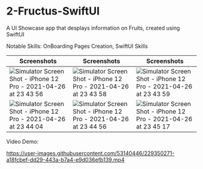 # 2-Fructus-SwiftUI
A UI Showcase app that desplays information on Fruits, created using SwiftUI

Notable Skills: OnBoarding Pages Creation, SwiftUI Skills

| Screenshots | Screenshots | Screenshots |
| ----------- | ----------- | ----------- |
| ![Simulator Screen Shot - iPhone 12 Pro - 2021-04-26 at 23 43 56](https://user-images.githubusercontent.com/53140446/229350395-e6062e55-f8a0-420a-85bb-1d58a81640d7.png) | ![Simulator Screen Shot - iPhone 12 Pro - 2021-04-26 at 23 43 58](https://user-images.githubusercontent.com/53140446/229350398-902555fa-a257-4f19-8e10-5bb9361dfefc.png) | ![Simulator Screen Shot - iPhone 12 Pro - 2021-04-26 at 23 43 59](https://user-images.githubusercontent.com/53140446/229350404-e966e264-bb41-4c51-8122-5c94cb054b0a.png) |
| ![Simulator Screen Shot - iPhone 12 Pro - 2021-04-26 at 23 44 04](https://user-images.githubusercontent.com/53140446/229350442-36bf4eed-bb6b-434b-85ad-73a44e30a187.png) | ![Simulator Screen Shot - iPhone 12 Pro - 2021-04-26 at 23 44 56](https://user-images.githubusercontent.com/53140446/229350447-873e2b31-3b84-4016-bffe-64e0f7ddaab2.png) | ![Simulator Screen Shot - iPhone 12 Pro - 2021-04-26 at 23 45 17](https://user-images.githubusercontent.com/53140446/229350452-4ebe8090-ea84-40b0-a766-18e831e0b748.png) |

Video Demo:

https://user-images.githubusercontent.com/53140446/229350271-a18fcbef-dd29-443a-b7a4-e9d036efb139.mp4
